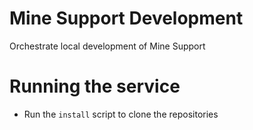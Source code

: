 # Mine Support Development
Orchestrate local development of Mine Support

# Running the service
- Run the `install` script to clone the repositories
